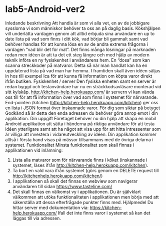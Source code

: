 # lab5-Android-ver2
Inledande beskrivning
Att handla är som vi alla vet, en av de jobbigare sysslorna vi som människor behöver ta oss an på
daglig basis. Kökshjälpen vill underlätta vardagen genom att alltid erbjuda sina användare en up to
date lista på vad som finns i ditt kök, vad börjar bli gammalt samt vad behöver handlas för att kunna
lösa en av de andra extrema frågorna i vardagen “vad blir det för mat”.
Det finns många lösningar på marknaden redan men idéen är att ta det ett steg längre och med hjälp
av modern teknik införa en ny fysiskenhet i användarens hem. En “dosa” som kan scanna streckkoder
på matvaror. Detta så när man handlat kan ha en uppdaterad lista på vad man har hemma. I
framtiden skall även idéen säljas in hos till exempel Ica för att kunna få information om köpta varor
direkt ifrån butiken.
Fysiskenhet / server
Den fysiska enheten samt en server är redan byggd och testanvändare
har nu en sträckkodsavläsare monterad vid sitt kylskåp.
http://kitchen-help.herokuapp.com/ är servern vi kan vända oss till för
att få information över vad som finns i systemet för närvarande.
End-pointen /kitchen (http://kitchen-help.herokuapp.com/kitchen) ger
oss en lista i JSON format över inskannade varor. För dig som siktar på
betyget Godkänd så är detta den enda adressen du behöver göra anrop
emot i din applikation.
Din uppgift
Företaget behöver nu din hjälp att skapa en mobil Android applikation att sätta i händerna på riktiga
användare för att testa idéen ytterligare samt att ha något att visa upp för att hitta intressenter som
är villiga att investera i vidareutveckling av idéen. Din applikation kommer alltså i första hand visas på
mässor tillsammans med de övriga delarna i systemet.
Funktionalitet
Minsta funktionalitet som skall finnas i applikationen vid inlämning:
1. Lista alla matvaror som för närvarande finns i köket (inskannade i systemet, läses ifrån
http://kitchen-help.herokuapp.com/kitchen).
2. Ta bort en vald vara ifrån systemet (görs genom en DELETE request till http://kitchenhelp.herokuapp.com/kitchen/<varans-id>)
3. I applikationen så skall det finnas en webview som navigerar användaren till sidan
https://www.tasteline.com/
4. Det skall finnas en välkomst vy i applikationen.
Du är självklart välkommen att utöka funktionaliteten i applikationen men börja med att säkerställa
att dessa efterfrågade punkter finns med.
Hjälpmedel
Du hittar server med dokumentation via: https://kitchen-help.herokuapp.com/ Ifall det inte finns
varor i systemet så kan det läggas till via adressen.
